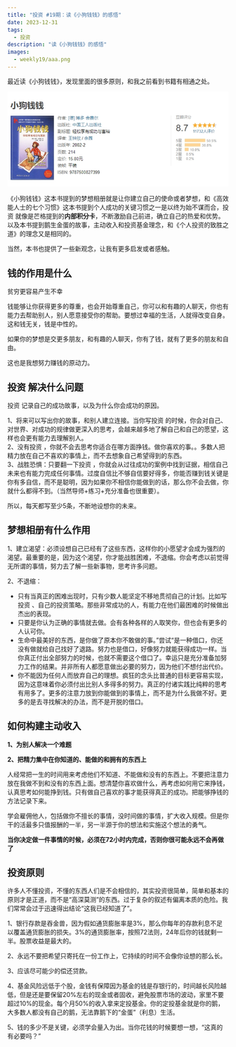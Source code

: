 ```yaml
---
title: "投资 #19期：读《小狗钱钱》的感悟"
date: 2023-12-31
tags:
  - 投资 
description: "读《小狗钱钱》的感悟"
images:
  - weekly19/aaa.png
---
```




最近读《小狗钱钱》，发现里面的很多原则，和我之前看到书籍有相通之处。

![](aaa.png)

《小狗钱钱》这本书提到的梦想相册就是让你建立自己的使命或者梦想，和《高效能人士的七个习惯》这本书提到个人成功的关键习惯之一是以终为始不谋而合，投资 就像是芒格提到的**内部积分卡**，不断激励自己前进，确立自己的热爱和优势。以及本书提到鹅生金蛋的故事，主动收入和投资基金理念，和《个人投资的致胜之道》的理念又是相同的。

当然，本书也提供了一些新观念，让我有更多启发或者感触。

## 钱的作用是什么

贫穷更容易产生不幸

钱能够让你获得更多的尊重，也会开始尊重自己，你可以和有趣的人聊天，你也有能力去帮助别人，别人愿意接受你的帮助。要想过幸福的生活，人就得改变自身。这和钱无关，钱是中性的。

如果你的梦想是交更多朋友，和有趣的人聊天，你有了钱，就有了更多的朋友和自由。 

这也是我想努力赚钱的原动力。

## 投资 解决什么问题

投资 记录自己的成功故事，以及为什么你会成功的原因。

1、将来可以写出你的故事，和别人建立连接。当你写投资 的时候，你会对自己、对世界、对成功的规律做更深入的思考，会越来越多地了解自己和自己的愿望，这样也会更有能力去理解别人。  
2、没有投资 ，你就不会去思考你适合在哪方面挣钱。做你喜欢的事。。多数人把精力放在自己不喜欢的事情上，而不去想象自己希望得到的东西。  
3、战胜恐惧：只要翻一下投资 ，你就会从过往成功的案例中找到证据，相信自己未来也有能力完成任何事情。过度自信比不够自信要好得多，你能否赚到钱关键是你有多自信，而不是聪明，因为如果你不相信你能做到的话，那么你不会去做，你就什么都得不到。（当然导师+练习+充分准备也很重要）。  


所以，每天都写至少5条，不断地设想你的未来。


## 梦想相册有什么作用

1、建立渴望：必须设想自己已经有了这些东西，这样你的小愿望才会成为强烈的渴望。最重要的是，因为这个渴望，你才能战胜困难，不退缩。你会考虑以前觉得无所谓的事情，努力去了解一些新事物，思考许多问题。

2、不退缩：
  - 只有当真正的困难出现时，只有少数人能坚定不移地贯彻自己的计划。比如写投资 、自己的投资策略。那些非常成功的人，有能力在他们最困难的时候做出杰出的表现。
  - 只要是你认为正确的事情就去做。会有各种各样的人取笑你，但也会有更多的人认可你。
  - 生命中最美好的东西，是你做了原本你不敢做的事。”尝试“是一种借口，你还没有做就给自己找好了退路。努力也是借口，好像努力就能获得成功一样。当你真正付出全部努力的时候，也就不需要这个借口了。幸运只是充分准备加努力工作的结果。并非所有人都愿意做出必要的努力，因为他们不想付出代价。
  - 你不能因为任何人而放弃自己的理想。疯狂的念头比普通的目标更容易实现，因为这意味着你必须付出比别人多得多的努力。真正的付诸实践比纯粹的思考有用多了。更多的注意力放到你能做到的事情上，而不是为什么我做不好。更多的是去寻找解决的办法，而不是开脱的借口。

## 如何构建主动收入

**1、为别人解决一个难题**

**2、把精力集中在你知道的、能做的和拥有的东西上**

人经常把一生的时间用来考虑他们不知道、不能做和没有的东西上。不要把注意力放在我做不到和没有的东西上面。想清楚你喜欢做什么，再考虑如何用它来挣钱，认真思考如何能挣到钱。只有做自己喜欢的事才能获得真正的成功。把能够挣钱的方法记录下来。

学会雇佣他人，包括做你不擅长的事情，没时间做的事情，扩大收入规模。但是你干的活最多只值报酬的一半，另一半源于你的想法和实施这个想法的勇气。



**当你决定做一件事情的时候，必须在72小时内完成，否则你很可能永远不会再做了**


## 投资原则

许多人不懂投资，不懂的东西人们是不会相信的，其实投资很简单，简单和基本的原则才是正道，而不是“高深莫测”的东西。过于复杂的叙述有偏离本质的危险。我们常常会过于迅速得出结论“这我已经知道了”。

1、银行存款是吞金兽，因为假如通货膨胀率是3%，那么你每年的存款利息不足以覆盖通货膨胀的损失。3%的通货膨胀率，按照72法则，24年后你的钱就剩一半。股票收益是最大的。

2、永远不要把希望只寄托在一份工作上，它持续的时间不会像你设想的那么长。

3、应该尽可能少的偿还贷款。

4、基金风险远低于个股，金钱有保障因为基金的钱是存银行的，时间越长风险越低，但是还是要保留20%左右的现金或者固收，避免股票市场的波动，家里不要超过10%的现金。每个月50%的收入拿来定投基金。你的定投基金就是你的鹅，大多数人都没有自己的鹅，无法靠鹅下的“金蛋”（利息）生活。

5、钱的多少不是关键，必须学会量入为出。当你花钱的时候要想一想，“这真的有必要吗？”

